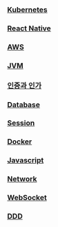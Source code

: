 ### [Kubernetes](./src/main/kubernetes/in/action/README.md)

### [React Native](./src/main/react/native/README.md)

### [AWS](./src/main/aws/in/action/README.md)

### [JVM](./src/main/jvm/README.md)

### [인증과 인가](./src/main/certification/README.md)

### [Database](./src/main/db/README.md)

### [Session](./src/main/session/README.md) 

### [Docker](./src/main/docker/README.md)

### [Javascript](./src/main/javascript/README.md)

### [Network](./src/main/network/README.md)

### [WebSocket](./src/main/websocket/README.md)

### [DDD](./src/main/ddd/README.md)
